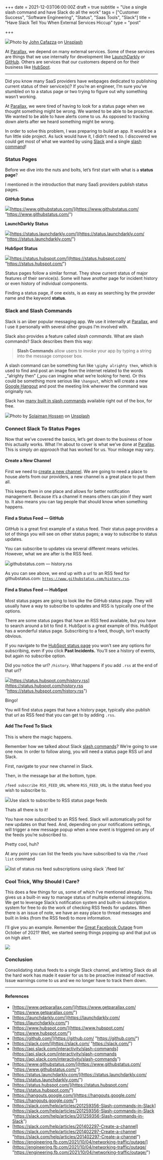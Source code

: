 +++
date = 2021-12-03T06:00:00Z
draft = true
subtitle = "Use a single slash command and have Slack do all the work"
tags = ["Customer Success", "Software Engineering", "Status", "Saas Tools", "Slack"]
title = "Have Slack Tell You When External Services Hiccup"
type = "post"

+++

![](https://cdn-images-1.medium.com/max/1600/0*mmHYSm446dGq_58i)Photo by [John Cafazza](https://unsplash.com/@john_cafazza?utm_source=medium&utm_medium=referral) on [Unsplash](https://unsplash.com?utm_source=medium&utm_medium=referral)

At [Parallax](https://www.getparallax.com/), we depend on many external services. Some of these services are things that we use internally for development like [LaunchDarkly](https://launchdarkly.com/) or [GitHub](https://github.com/). Others are services that our customers depend on for their business like [HubSpot](https://www.hubspot.com/).

---

Did you know many SaaS providers have webpages dedicated to publishing current status of their service(s)? If you’re an engineer, I’m sure you’ve stumbled on to a status page or two trying to figure out why something wasn’t working.

At [Parallax](https://www.getparallax.com/), we were tired of having to look for a status page when we thought something might be wrong. We wanted to be able to be proactive. We wanted to be able to have alerts come to us. As opposed to tracking down alerts after we heard something might be wrong.

In order to solve this problem, I was preparing to build an app. It would be a fun little side project. As luck would have it, I didn’t need to. I discovered we could get most of what we wanted by using [Slack](https://slack.com/) and a single [slash command](https://api.slack.com/interactivity/slash-commands)!

### Status Pages

Before we dive into the nuts and bolts, let’s first start with what is a **status page**?

I mentioned in the introduction that many SaaS providers publish status pages.

**GitHub Status**

![](https://cdn-images-1.medium.com/max/1600/1*4WRxfu_ItRxpSg0832VhqQ.png)[https://www.githubstatus.com/](https://www.githubstatus.com/ "https://www.githubstatus.com/")

**LaunchDarkly Status**

![](https://cdn-images-1.medium.com/max/1600/1*H4k3Zb95ZLcnuhYNmS_kKw.png)[https://status.launchdarkly.com/](https://status.launchdarkly.com/ "https://status.launchdarkly.com/")

**HubSpot Status**

![](https://cdn-images-1.medium.com/max/1600/1*ac1NI-HKbxch0SdNnVD5dQ.png)[https://status.hubspot.com/](https://status.hubspot.com/ "https://status.hubspot.com/")

Status pages follow a similar format. They show current status of major features of their service(s). Some will have another page for incident history or even history of individual components.

Finding a status page, if one exists, is as easy as searching by the provider name and the keyword **status**.

### Slack and Slash Commands

Slack is an über popular messaging app. We use it internally at [Parallax](https://www.getparallax.com/), and I use it personally with several other groups I’m involved with.

Slack also provides a feature called _slash commands_. What are slash commands? Slack describes them this way:

> **Slash Commands** allow users to invoke your app by typing a string into the message composer box.

A slash command can be something fun like `\giphy alrighty then`, which is used to find and post an image from the internet related to the words \_“alrighty then” (\_you can imagine what we’re looking for here). Or this could be something more serious like `\hangout`, which will create a new [Google Hangout](https://hangouts.google.com/) and post the meeting link wherever the command was originally run.

Slack has [many built in slash commands](https://slack.com/help/articles/201259356-Slash-commands-in-Slack) available right out of the box, for free.

![](https://cdn-images-1.medium.com/max/1600/0*PDRoR2RG-wBl20UP)Photo by [Solaiman Hossen](https://unsplash.com/@sh_sumon?utm_source=medium&utm_medium=referral) on [Unsplash](https://unsplash.com?utm_source=medium&utm_medium=referral)

### Connect Slack To Status Pages

Now that we’ve covered the basics, let’s get down to the business of how this actually works. What I’m about to cover is what we’ve done at [Parallax](https://www.getparallax.com/). This is simply _an approach_ that has worked for us. Your mileage may vary.

#### Create a New Channel

First we need to [create a new channel](https://slack.com/help/articles/201402297-Create-a-channel). We are going to need a place to house alerts from our providers, a new channel is a great place to put them all.

This keeps them in one place and allows for better notification management. Because it’s a channel it means others can join if they want to. It also means you can tag people that should know when something happens.

#### Find a Status Feed — GitHub

GitHub is a great first example of a status feed. Their status page provides a lot of things you will see on other status pages; a way to subscribe to status updates.

You can subscribe to updates via several different means vehicles. However, what we are after is the RSS feed.

![](https://cdn-images-1.medium.com/max/1600/1*eNFuiQR-e4wQmhW1XzdHIg.gif)githubstatus.com — history.rss

As you can see above, we end up with a url to an RSS feed for githubstatus.com: [`https://www.githubstatus.com/history.rss`](https://www.githubstatus.com/history.rss "https://www.githubstatus.com/history.rss").

#### Find a Status Feed — HubSpot

Most status pages are going to look like the GitHub status page. They will usually have a way to subscribe to updates and RSS is typically one of the options.

There are some status pages that have an RSS feed available, but you have to search around a bit to find it. HubSpot is a great example of this. HubSpot has a wonderful status page. Subscribing to a feed, though, isn’t exactly obvious.

If you navigate to the [HubSpot status page](https://status.hubspot.com/) you won’t see any options for subscribing, even if you click **Past Incidents.** You’ll see a history of events, but again no subscribe option.

Did you notice the url? `/history`. What happens if you add `.rss` at the end of that url?

![](https://cdn-images-1.medium.com/max/1600/1*2TYNg6DKQojgJ7TxJs8-gw.gif)[https://status.hubspot.com/history.rss](https://status.hubspot.com/history.rss "https://status.hubspot.com/history.rss")

Bingo!

You will find status pages that have a history page, typically also publish that url as RSS feed that you can get to by adding `.rss`.

#### Add The Feed To Slack

This is where the magic happens.

Remember how we talked about Slack [slash commands](https://api.slack.com/interactivity/slash-commands)? We’re going to use one now. In order to follow along, you will need a status page RSS url and Slack.

First, navigate to your new channel in Slack.

Then, in the message bar at the bottom, type.

`/feed subscribe RSS_FEED_URL` where `RSS_FEED_URL` is the status feed you wish to subscribe to.

![](https://cdn-images-1.medium.com/max/1600/1*I3anRStWIyjdTMCucUzHkQ.gif)Use slack to subscribe to RSS status page feeds

Thats all there is to it!

You have now subscribed to an RSS feed. Slack will automatically poll for new updates on that feed. And, depending on your notifications settings, will trigger a new message popup when a new event is triggered on any of the feeds you’re subscribed to.

Pretty cool, huh?

At any point you can list the feeds you have subscribed to via the `/feed list` command

![](https://cdn-images-1.medium.com/max/1600/1*k1rjr4Xf7VlKnUFvFvxKCg.png)list of status rss feed subscriptions using slack \`/feed list\`

### Cool Trick, Why Should I Care?

This does a few things for us, some of which I’ve mentioned already. This gives us a built-in way to manage status of multiple external integrations. We get to leverage Slack’s notification system and built-in subscription system for free to do the work of checking RSS feeds for updates. When there is an issue of note, we have an easy place to thread messages and built in links (from the RSS feed) to more information.

I’ll give you an example. Remember the [Great Facebook Outage](https://engineering.fb.com/2021/10/04/networking-traffic/outage/) from October of 2021? Well, we started seeing things popping up and that put us on high alert.

![](https://cdn-images-1.medium.com/max/1600/1*g1tFnETvrPuTz5XGybi8gw.png)

### Conclusion

Consolidating status feeds to a single Slack channel, and letting Slack do all the hard work has made it easier for us to be proactive instead of reactive. Issue warnings come to us and we no longer have to track them down.

---

#### References

- [https://www.getparallax.com/](https://www.getparallax.com/ "https://www.getparallax.com/")
- [https://launchdarkly.com/](https://launchdarkly.com/ "https://launchdarkly.com/")
- [https://www.hubspot.com/](https://www.hubspot.com/ "https://www.hubspot.com/")
- [https://github.com/](https://github.com/ "https://github.com/")
- [https://slack.com/](https://slack.com/ "https://slack.com/")
- [https://api.slack.com/interactivity/slash-commands](https://api.slack.com/interactivity/slash-commands "https://api.slack.com/interactivity/slash-commands")
- [https://www.githubstatus.com/](https://www.githubstatus.com/ "https://www.githubstatus.com/")
- [https://status.launchdarkly.com/](https://status.launchdarkly.com/ "https://status.launchdarkly.com/")
- [https://status.hubspot.com/](https://status.hubspot.com/ "https://status.hubspot.com/")
- [https://hangouts.google.com/](https://hangouts.google.com/ "https://hangouts.google.com/")
- [https://slack.com/help/articles/201259356-Slash-commands-in-Slack](https://slack.com/help/articles/201259356-Slash-commands-in-Slack "https://slack.com/help/articles/201259356-Slash-commands-in-Slack")
- [https://slack.com/help/articles/201402297-Create-a-channel](https://slack.com/help/articles/201402297-Create-a-channel "https://slack.com/help/articles/201402297-Create-a-channel")
- [https://engineering.fb.com/2021/10/04/networking-traffic/outage/](https://engineering.fb.com/2021/10/04/networking-traffic/outage/ "https://engineering.fb.com/2021/10/04/networking-traffic/outage/")
